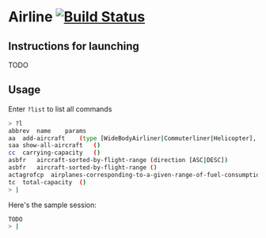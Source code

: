 # Airline [![Build Status](https://travis-ci.org/Olezha/Airline.svg?branch=master)](https://travis-ci.org/Olezha/Airline)

## Instructions for launching
TODO

## Usage 
Enter ```?list``` to list all commands
```sh
> ?l
abbrev	name	params
aa	add-aircraft	(type [WideBodyAirliner|Commuterliner|Helicopter], seating capacity, carrying capacity (kg), flight range (km), fuel consumption (liters per hour))
saa	show-all-aircraft	()
cc	carrying-capacity	()
asbfr	aircraft-sorted-by-flight-range	(direction [ASC|DESC])
asbfr	aircraft-sorted-by-flight-range	()
actagrofcp	airplanes-corresponding-to-a-given-range-of-fuel-consumption-parameters	(from (liters per hour), to (liters per hour))
tc	total-capacity	()
> |
```

Here's the sample session:
```sh
TODO
> |
```
